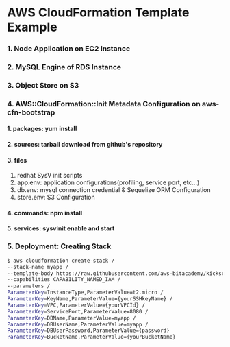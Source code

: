 # AWS CloudFormation Template Example

### 1. Node Application on EC2 Instance

### 2. MySQL Engine of RDS Instance

### 3. Object Store on S3 

### 4. AWS::CloudFormation::Init Metadata Configuration on aws-cfn-bootstrap
#### 1. packages: yum install
#### 2. sources: tarball download from github's repository
#### 3. files
1. redhat SysV init scripts
2. app.env: application configurations(profiling, service port, etc...)
3. db.env: mysql connection credential & Sequelize ORM Configuration
4. store.env: S3 Configuration
#### 4. commands: npm install
#### 5. services: sysvinit enable and start

### 5. Deployment: Creating Stack
```bash
$ aws cloudformation create-stack /
--stack-name myapp /
--template-body https://raw.githubusercontent.com/aws-bitacademy/kickscar/master/ch06/02/ex02.json /
--capabilities CAPABILITY_NAMED_IAM /
--parameters /
ParameterKey=InstanceType,ParameterValue=t2.micro /
ParameterKey=KeyName,ParameterValue={yourSSHkeyName} /
ParameterKey=VPC,ParameterValue={yourVPCId} /
ParameterKey=ServicePort,ParameterValue=8080 / 
ParameterKey=DBName,ParameterValue=myapp / 
ParameterKey=DBUserName,ParameterValue=myapp /
ParameterKey=DBUserPassword,ParameterValue={password}
ParameterKey=BucketName,ParameterValue={yourBucketName}
```